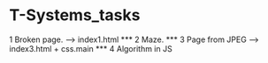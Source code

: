 # T-Systems_tasks
1 Broken page.  --> index1.html ***
2 Maze.  ***
3 Page from JPEG --> index3.html + css.main ***
4 Algorithm in JS
